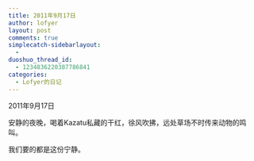 ```yaml
---
title: 2011年9月17日
author: lofyer
layout: post
comments: true
simplecatch-sidebarlayout:
  - 
duoshuo_thread_id:
  - 1234836220387786841
categories:
  - Lofyer的日记
---
```

2011年9月17日

安静的夜晚，喝着Kazatu私藏的干红，徐风吹拂，远处草场不时传来动物的鸣叫。

我们要的都是这份宁静。